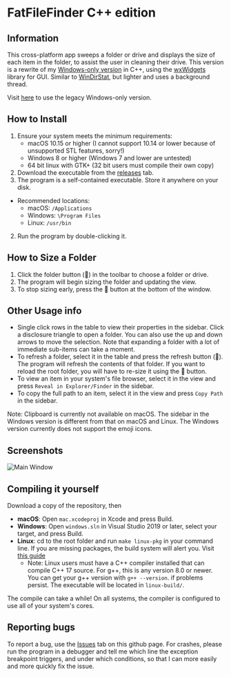 # FatFileFinder C++ edition

## Information
This cross-platform app sweeps a folder or drive and displays the size of each item in the folder, to assist the user in cleaning their drive.
This version is a rewrite of my [Windows-only version](https://github.com/Ravbug/FatFileFinder) in C++, using the [wxWidgets](https://www.wxwidgets.org) library for GUI. 
Similar to [WinDirStat](https://windirstat.net/), but lighter and uses a background thread.

Visit [here](https://github.com/Ravbug/FatFileFinder) to use the legacy Windows-only version.

## How to Install
1. Ensure your system meets the minimum requirements:
   - macOS 10.15 or higher (I cannot support 10.14 or lower because of unsupported STL features, sorry!)
   - Windows 8 or higher (Windows 7 and lower are untested)
   - 64 bit linux with GTK+ (32 bit users must compile their own copy)
1. Download the executable from the [releases](https://github.com/Ravbug/FatFileFinderCPP/releases/latest) tab.
2. The program is a self-contained executable. Store it anywhere on your disk. 
-  Recommended locations:
   - macOS: `/Applications`
   - Windows: `\Program Files`
   - Linux: `/usr/bin`
2. Run the program by double-clicking it.

## How to Size a Folder
1. Click the folder button (📁) in the toolbar to choose a folder or drive.
2. The program will begin sizing the folder and updating the view.
3. To stop sizing early, press the 🛑 button at the bottom of the window. 

## Other Usage info
* Single click rows in the table to view their properties in the sidebar. Click a disclosure triangle to open a folder.
You can also use the up and down arrows to move the selection. Note that expanding a folder with a lot of immediate sub-items can take a moment.
* To refresh a folder, select it in the table and press the refresh button (🔁). The program will refresh the contents of that folder.
If you want to reload the root folder, you will have to re-size it using the 📁 button.
* To view an item in your system's file browser, select it in the view and press `Reveal in Explorer/Finder` in the sidebar.
* To copy the full path to an item, select it in the view and press `Copy Path` in the sidebar.

Note: Clipboard is currently not available on macOS. The sidebar in the Windows version is different from that on macOS and Linux. 
The Windows version currently does not support the emoji icons. 

## Screenshots
![Main Window](https://user-images.githubusercontent.com/22283943/74867349-84c94d80-5322-11ea-8e75-9539b45d889a.png)

## Compiling it yourself
Download a copy of the repository, then
- **macOS**: Open `mac.xcodeproj` in Xcode and press Build.
- **Windows**: Open `windows.sln` in Visual Studio 2019 or later, select your target, and press Build.
- **Linux**: cd to the root folder and run `make linux-pkg` in your command line. If you are missing packages, the build system will alert you. Visit [this guide](https://github.com/Ravbug/wxWidgetsTemplate/wiki/Building-the-Projects#linux)
  - Note: Linux users must have a C++ compiler installed that can compile C++ 17 source. For g++, this is any version 8.0 or newer. You can get your g++ version with `g++ --version`.
if problems persist. The executable will be located in `linux-build/`.

The compile can take a while! On all systems, the compiler is configured to use all of your system's cores.

## Reporting bugs
To report a bug, use the [Issues](https://github.com/Ravbug/FatFileFinderCPP/issues) tab on this github page.
For crashes, please run the program in a debugger and tell me which line the exception breakpoint triggers, and under which conditions, 
so that I can more easily and more quickly fix the issue.

